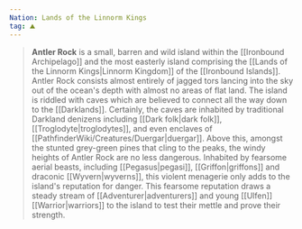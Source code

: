 ```yaml
---
Nation: Lands of the Linnorm Kings
tag: ⛰️️
---
```


> **Antler Rock** is a small, barren and wild island within the [[Ironbound Archipelago]] and the most easterly island comprising the [[Lands of the Linnorm Kings|Linnorm Kingdom]] of the [[Ironbound Islands]]. Antler Rock consists almost entirely of jagged tors lancing into the sky out of the ocean's depth with almost no areas of flat land. The island is riddled with caves which are believed to connect all the way down to the [[Darklands]]. Certainly, the caves are inhabited by traditional Darkland denizens including [[Dark folk|dark folk]], [[Troglodyte|troglodytes]], and even enclaves of [[PathfinderWiki/Creatures/Duergar|duergar]]. Above this, amongst the stunted grey-green pines that cling to the peaks, the windy heights of Antler Rock are no less dangerous. Inhabited by fearsome aerial beasts, including [[Pegasus|pegasi]], [[Griffon|griffons]] and draconic [[Wyvern|wyverns]], this violent menagerie only adds to the island's reputation for danger. This fearsome reputation draws a steady stream of [[Adventurer|adventurers]] and young [[Ulfen]] [[Warrior|warriors]] to the island to test their mettle and prove their strength.








